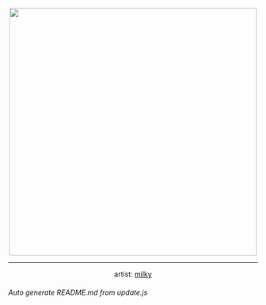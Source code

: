 
<p align="center">
  <img width="500" src="https://nekos.best/api/v2/neko/0519.png">
  <hr/>
  <center>
    artist: <a href="https://www.pixiv.net/en/artworks/92388489">milky</a>
  </center>
</p>


###### Auto generate README.md from update.js

